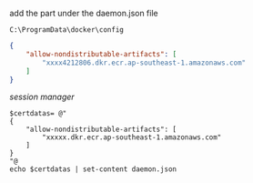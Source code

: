 add the part under the daemon.json file

`C:\ProgramData\docker\config`

```json
{
    "allow-nondistributable-artifacts": [
        "xxxx4212806.dkr.ecr.ap-southeast-1.amazonaws.com"
    ]
}

```

_session manager_
```pwsh
$certdatas= @"
{
    "allow-nondistributable-artifacts": [
        "xxxxx.dkr.ecr.ap-southeast-1.amazonaws.com"
    ]
}
"@
echo $certdatas | set-content daemon.json
```
